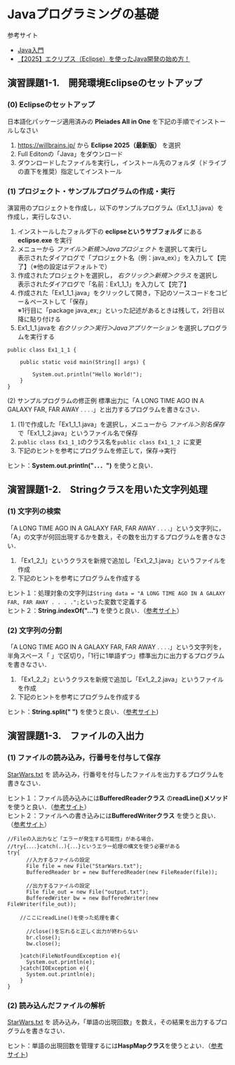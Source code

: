 # Javaプログラミングの基礎
参考サイト
- [Java入門](https://www.javadrive.jp/start/)
- [【2025】エクリプス（Eclipse）を使ったJava開発の始め方！](https://ai-kenkyujo.com/programming/language/eclipse-java/)
  
## 演習課題1-1.　開発環境Eclipseのセットアップ
### (0) Eclipseのセットアップ  
日本語化パッケージ適用済みの **Pleiades All in One** を下記の手順でインストールしなさい
1. https://willbrains.jp/ から **Eclipse 2025（最新版）** を選択
2. Full Editonの「Java」をダウンロード
3. ダウンロードしたファイルを実行し，インストール先のフォルダ（ドライブの直下を推奨）指定してインストール

  
### (1) プロジェクト・サンプルプログラムの作成・実行
演習用のプロジェクトを作成し，以下のサンプルプログラム（Ex1_1_1.java）を作成し，実行しなさい．  
1. インストールしたフォルダ下の **eclipseというサブフォルダ** にある **eclipse.exe** を実行
2. メニューから *ファイル＞新規＞Javaプロジェクト* を選択して実行し  
表示されたダイアログで「プロジェクト名（例：java_ex）」を入力して【完了】（※他の設定はデフォルトで）
4. 作成されたプロジェクトを選択し， *右クリック＞新規＞クラス* を選択し  
表示されたダイアログで「名前：Ex1_1_1」を入力して【完了】
5. 作成された「Ex1_1_1.java」をクリックして開き，下記のソースコードをコピー＆ペーストして「保存」  
※1行目に「package java_ex;」といった記述があるときは残して，2行目以降に貼り付ける
6. Ex1_1_1.javaを *右クリック＞実行＞Javaアプリケーション* を選択しプログラムを実行する

```
public class Ex1_1_1 {

	public static void main(String[] args) {

		System.out.println("Hello World!");
	}
}
```

(2) サンプルプログラムの修正例
標準出力に「A LONG TIME AGO IN A GALAXY FAR, FAR AWAY . . . .」と出力するプログラムを書きなさい．  
1. (1)で作成した「Ex1_1_1.java」を選択し，メニューから *ファイル＞別名保存* で「Ex1_1_2.java」というファイル名で保存
2. `public class Ex1_1_1`のクラス名を`public class Ex1_1_2 `に変更
3. 下記のヒントを参考にプログラムを修正して，保存→実行

ヒント：**System.out.println("．．．")** を使うと良い．


## 演習課題1-2.　Stringクラスを用いた文字列処理
### (1) 文字列の検索
「A LONG TIME AGO IN A GALAXY FAR, FAR AWAY . . . .」という文字列に，
「A」の文字が何回出現するかを数え，その数を出力するプログラムを書きなさい．  
1. 「Ex1_2_1」というクラスを新規で追加し「Ex1_2_1.java」というファイルを作成
2. 下記のヒントを参考にプログラムを作成する

ヒント１：処理対象の文字列は`String data = "A LONG TIME AGO IN A GALAXY FAR, FAR AWAY . . . .";`といった変数で定義する  
ヒント２：**String.indexOf("...")** を使うと良い．（[参考サイト](https://www.javadrive.jp/start/string/index18.html)）

### (2) 文字列の分割
「A LONG TIME AGO IN A GALAXY FAR, FAR AWAY . . . .」という文字列を，
半角スペース「 」で区切り，「1行に1単語ずつ」標準出力に出力するプログラムを書きなさい．
1. 「Ex1_2_2」というクラスを新規で追加し「Ex1_2_2.java」というファイルを作成
2. 下記のヒントを参考にプログラムを作成する

ヒント：**String.split(" ")** を使うと良い．（[参考サイト](https://www.javadrive.jp/start/string/index20.html))

## 演習課題1-3.　ファイルの入出力
### (1) ファイルの読み込み，行番号を付与して保存
[StarWars.txt](https://github.com/oecu-kozaki-lab/Java-RDF-Exercise/blob/main/StarWars.txt) を
読み込み，行番号を付与したファイルを出力するプログラムを書きなさい．

ヒント１：ファイル読み込みには**BufferedReaderクラス** の**readLine()メソッド** を使うと良い．（[参考サイト](https://www.javadrive.jp/start/stream/index3.html)）  
ヒント２：ファイルへの書き込みには**BufferedWriterクラス** を使うと良い．（[参考サイト](https://www.javadrive.jp/start/stream/index6.html)）　　

```
//Fileの入出力など「エラーが発生する可能性」がある場合，
//try{．．．．}catch(．．){．．．}というエラー処理の構文を使う必要がある	
try{
	  //入力するファイルの設定
	  File file = new File("StarWars.txt");
	  BufferedReader br = new BufferedReader(new FileReader(file));

	  //出力するファイルの設定
	  File file_out = new File("output.txt");
	  BufferedWriter bw = new BufferedWriter(new FileWriter(file_out));

	//ここにreadLine()を使った処理を書く

	  //close()を忘れると正しく出力が終わらない
	  br.close();
	  bw.close();

	}catch(FileNotFoundException e){
	  System.out.println(e);
	}catch(IOException e){
	  System.out.println(e);
	}
}
```

### (2) 読み込んだファイルの解析
[StarWars.txt](https://github.com/oecu-kozaki-lab/Java-RDF-Exercise/blob/main/StarWars.txt) を
読み込み，「単語の出現回数」を数え，その結果を出力するプログラムを書きなさい．  

ヒント：単語の出現回数を管理するには**HaspMapクラス**を使うとよい．（[参考サイト](https://www.javadrive.jp/start/collection/index3.html))
